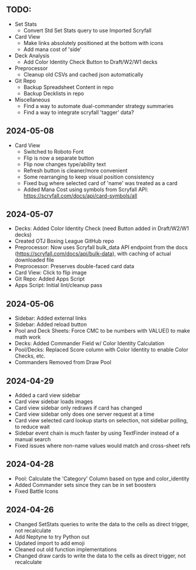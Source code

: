 ## TODO:
- Set Stats
  - Convert Std Set Stats query to use Imported Scryfall
- Card View
  - Make links absolutely positioned at the bottom with icons
  - Add mana cost of 'side'
- Deck Analysis
  - Add Color Identity Check Button to Draft/W2/W1 decks
- Preprocessor
  - Cleanup old CSVs and cached json automatically
- Git Repo
  - Backup Spreadsheet Content in repo
  - Backup Decklists in repo
- Miscellaneous
  - Find a way to automate dual-commander strategy summaries
  - Find a way to integrate scryfall 'tagger' data?


## 2024-05-08
- Card View
  - Switched to Roboto Font
  - Flip is now a separate button
  - Flip now changes type/ability text
  - Refresh button is cleaner/more convenient
  - Some rearranging to keep visual position consistency
  - Fixed bug where selected card of 'name' was treated as a card
  - Added Mana Cost using symbols from Scryfall API: https://scryfall.com/docs/api/card-symbols/all


## 2024-05-07
- Decks: Added Color Identity Check (need Button added in Draft/W2/W1 decks)
- Created OTJ Boxing League GitHub repo
- Preprocessor: Now uses Scryfall bulk_data API endpoint from the docs (https://scryfall.com/docs/api/bulk-data), with caching of actual downloaded file
- Preprocessor: Preserves double-faced card data
- Card View: Click to flip image 
- Git Repo: Added Apps Script
- Apps Script: Initial lint/cleanup pass

## 2024-05-06
- Sidebar: Added external links
- Sidebar: Added reload button
- Pool and Deck Sheets: Force CMC to be numbers with VALUE() to make math work
- Decks: Added Commander Field w/ Color Identity Calculation
- Pool/Decks: Replaced Score column with Color Identity to enable Color Checks, etc.
- Commanders Removed from Draw Pool

## 2024-04-29
- Added a card view sidebar
- Card view sidebar loads images
- Card view sidebar only redraws if card has changed
- Card view sidebar only does one server request at a time
- Card view selected card lookup starts on selection, not sidebar polling, to reduce wait
- Sidebar event chain is much faster by using TextFinder instead of a manual search
- Fixed issues where non-name values would match and cross-sheet refs

## 2024-04-28
- Pool: Calculate the 'Category' Column based on type and color_identity
- Added Commander sets since they can be in set boosters
- Fixed Battle Icons

## 2024-04-26
- Changed SetStats queries to write the data to the cells as direct trigger, not recalculate
- Add Neptyne to try Python out
- Updated import to add emoji
- Cleaned out old function implementations
- Changed draw cards to write the data to the cells as direct trigger, not recalculate
